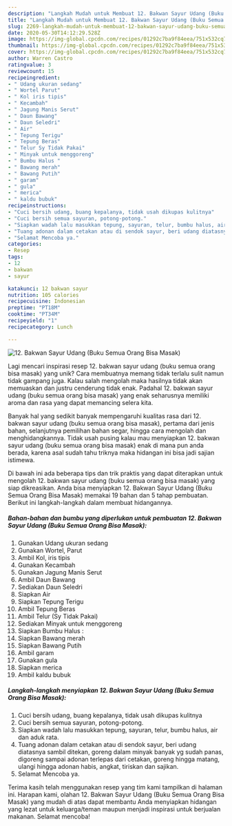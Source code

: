 ```yaml
---
description: "Langkah Mudah untuk Membuat 12. Bakwan Sayur Udang (Buku Semua Orang Bisa Masak) yang Lezat Sekali"
title: "Langkah Mudah untuk Membuat 12. Bakwan Sayur Udang (Buku Semua Orang Bisa Masak) yang Lezat Sekali"
slug: 2269-langkah-mudah-untuk-membuat-12-bakwan-sayur-udang-buku-semua-orang-bisa-masak-yang-lezat-sekali
date: 2020-05-30T14:12:29.528Z
image: https://img-global.cpcdn.com/recipes/01292c7ba9f84eea/751x532cq70/12-bakwan-sayur-udang-buku-semua-orang-bisa-masak-foto-resep-utama.jpg
thumbnail: https://img-global.cpcdn.com/recipes/01292c7ba9f84eea/751x532cq70/12-bakwan-sayur-udang-buku-semua-orang-bisa-masak-foto-resep-utama.jpg
cover: https://img-global.cpcdn.com/recipes/01292c7ba9f84eea/751x532cq70/12-bakwan-sayur-udang-buku-semua-orang-bisa-masak-foto-resep-utama.jpg
author: Warren Castro
ratingvalue: 3
reviewcount: 15
recipeingredient:
- " Udang ukuran sedang"
- " Wortel Parut"
- " Kol iris tipis"
- " Kecambah"
- " Jagung Manis Serut"
- " Daun Bawang"
- " Daun Seledri"
- " Air"
- " Tepung Terigu"
- " Tepung Beras"
- " Telur Sy Tidak Pakai"
- " Minyak untuk menggoreng"
- " Bumbu Halus "
- " Bawang merah"
- " Bawang Putih"
- " garam"
- " gula"
- " merica"
- " kaldu bubuk"
recipeinstructions:
- "Cuci bersih udang, buang kepalanya, tidak usah dikupas kulitnya"
- "Cuci bersih semua sayuran, potong-potong."
- "Siapkan wadah lalu masukkan tepung, sayuran, telur, bumbu halus, air dan aduk rata."
- "Tuang adonan dalam cetakan atau di sendok sayur, beri udang diatasnya sambil ditekan, goreng dalam minyak banyak yg sudah panas, digoreng sampai adonan terlepas dari cetakan, goreng hingga matang, ulangi hingga adonan habis, angkat, tiriskan dan sajikan."
- "Selamat Mencoba ya."
categories:
- Resep
tags:
- 12
- bakwan
- sayur

katakunci: 12 bakwan sayur 
nutrition: 105 calories
recipecuisine: Indonesian
preptime: "PT18M"
cooktime: "PT34M"
recipeyield: "1"
recipecategory: Lunch

---
```



![12. Bakwan Sayur Udang (Buku Semua Orang Bisa Masak)](https://img-global.cpcdn.com/recipes/01292c7ba9f84eea/751x532cq70/12-bakwan-sayur-udang-buku-semua-orang-bisa-masak-foto-resep-utama.jpg)

Lagi mencari inspirasi resep 12. bakwan sayur udang (buku semua orang bisa masak) yang unik? Cara membuatnya memang tidak terlalu sulit namun tidak gampang juga. Kalau salah mengolah maka hasilnya tidak akan memuaskan dan justru cenderung tidak enak. Padahal 12. bakwan sayur udang (buku semua orang bisa masak) yang enak seharusnya memiliki aroma dan rasa yang dapat memancing selera kita.

Banyak hal yang sedikit banyak mempengaruhi kualitas rasa dari 12. bakwan sayur udang (buku semua orang bisa masak), pertama dari jenis bahan, selanjutnya pemilihan bahan segar, hingga cara mengolah dan menghidangkannya. Tidak usah pusing kalau mau menyiapkan 12. bakwan sayur udang (buku semua orang bisa masak) enak di mana pun anda berada, karena asal sudah tahu triknya maka hidangan ini bisa jadi sajian istimewa.




Di bawah ini ada beberapa tips dan trik praktis yang dapat diterapkan untuk mengolah 12. bakwan sayur udang (buku semua orang bisa masak) yang siap dikreasikan. Anda bisa menyiapkan 12. Bakwan Sayur Udang (Buku Semua Orang Bisa Masak) memakai 19 bahan dan 5 tahap pembuatan. Berikut ini langkah-langkah dalam membuat hidangannya.

<!--inarticleads1-->

##### Bahan-bahan dan bumbu yang diperlukan untuk pembuatan 12. Bakwan Sayur Udang (Buku Semua Orang Bisa Masak):

1. Gunakan  Udang ukuran sedang
1. Gunakan  Wortel, Parut
1. Ambil  Kol, iris tipis
1. Gunakan  Kecambah
1. Gunakan  Jagung Manis Serut
1. Ambil  Daun Bawang
1. Sediakan  Daun Seledri
1. Siapkan  Air
1. Siapkan  Tepung Terigu
1. Ambil  Tepung Beras
1. Ambil  Telur (Sy Tidak Pakai)
1. Sediakan  Minyak untuk menggoreng
1. Siapkan  Bumbu Halus :
1. Siapkan  Bawang merah
1. Siapkan  Bawang Putih
1. Ambil  garam
1. Gunakan  gula
1. Siapkan  merica
1. Ambil  kaldu bubuk




<!--inarticleads2-->

##### Langkah-langkah menyiapkan 12. Bakwan Sayur Udang (Buku Semua Orang Bisa Masak):

1. Cuci bersih udang, buang kepalanya, tidak usah dikupas kulitnya
1. Cuci bersih semua sayuran, potong-potong.
1. Siapkan wadah lalu masukkan tepung, sayuran, telur, bumbu halus, air dan aduk rata.
1. Tuang adonan dalam cetakan atau di sendok sayur, beri udang diatasnya sambil ditekan, goreng dalam minyak banyak yg sudah panas, digoreng sampai adonan terlepas dari cetakan, goreng hingga matang, ulangi hingga adonan habis, angkat, tiriskan dan sajikan.
1. Selamat Mencoba ya.




Terima kasih telah menggunakan resep yang tim kami tampilkan di halaman ini. Harapan kami, olahan 12. Bakwan Sayur Udang (Buku Semua Orang Bisa Masak) yang mudah di atas dapat membantu Anda menyiapkan hidangan yang lezat untuk keluarga/teman maupun menjadi inspirasi untuk berjualan makanan. Selamat mencoba!
